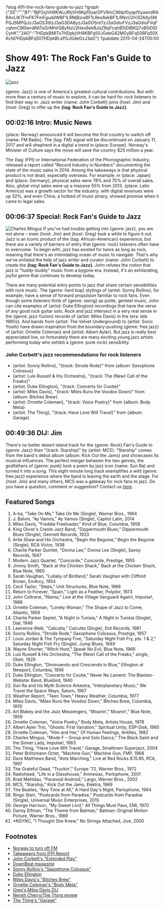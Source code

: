 ?slug 491-the-rock-fans-guide-to-jazz
?graph {"3S":"","B1":"BjP2sjVH9KWJJRtjVH9Kpf0yarDFV9mC96Ipf0yapf0yawrdRABAnLIK7FmFK7FmFguddWBF1LRMjBzwBF1LRes8ekBF1LRNzU2H3DA8ySMPQJSMPQJzJ3aGS3ttlzJ3aG3DA8yzJ3aGOSnt7zJ3aGdiuFVzJ3aGdiuFVqFcqhmC96IwrdRAToGrMhVQByNzU2Hes8ekBJqZBqFcqhB5iDIBKQ7xB5iDIDCyhK","2AO":"7HDpkBMlTx7HDpkjVH9KBFq50JGdeG42MGyBFq50BFq50X6cfd7HDpkBFq507HDpkBLsPGJGdeGzJ3aG"}
?pubdate 2015-04-24T00:00

# Show 491: The Rock Fan's Guide to Jazz

![jazz](https://static.soundopinions.org/images/2015/jazz_web.jpg)

{genre: Jazz} is one of America's greatest cultural contributions. But with more than a century of music to explore, it can be hard for rock listeners to find their way in. Jazz writer {name: John Corbett} joins {host: Jim} and {host: Greg} to offer up the **{tag: Rock Fan's Guide to Jazz}**.


## 00:02:16 Intro: Music News
{place: Norway} announced it will become the first country to switch off {name: FM Radio}. The {tag: FM} signal will be discontinued on January 11, 2017 and will shepherd in a digital a trend in {place: Europe}. Norway's Minister of Culture says the move will save the country $25 million a year. 

The {tag: IFPI} or International Federation of the Phonographic Industry, released a report called "Record Industry in Numbers" documenting the state of the music sales in 2014. Among the takeaways is that physical product is not dead, especially overseas. For example, in {place: Japan} and {place: Germany}, physical sales were 78% and 70% of overall sales. Also, global vinyl sales were up a massive 55% from 2013. {place: Latin America} was a growth sector for the industry: with digital revenues were up 32%, and even China, a hotbed of music piracy, showed promise when it came to legal sales. 


## 00:06:37 Special: Rock Fan's Guide to Jazz
![Charles Mingus](https://static.soundopinions.org/assets/491/B10.jpg)
If you've had trouble getting into {genre: jazz}, you are not alone – even {host: Jim} and {host: Greg} took a while to figure it out. Jazz is an iconic product of the {tag: African-American} experience, but there are a variety of barriers of entry that {genre: rock} listeners often have to overcome. To begin with, jazz has existed for twice as long as rock, meaning that there's an intimidating ocean of music to navigate. That's why we've enlisted the help of jazz writer and curator {name: John Corbett} to create the **{tag: Rock Fan's Guide to Jazz}**. John refutes the notion that jazz is "fuddy-duddy" music from a bygone era. Instead, it's an exhilarating, joyful genre that continues to develop today. 

There are many potential entry points to jazz that share certain sensibilities with rock music. The {genre: hard bop} stylings of {artist: Sonny Rollins}, for example, have a sense of forward propulsion familiar to rock fans. Even though some listeners think of {genre: swing} as polite, genteel music, John can cite examples of {artist: Duke Ellington} recordings that have the verve of any good rock guitar solo. Rock and jazz intersect in a very real sense in the {genre: jazz-fusion} records of {artist: Miles Davis} in the {era: late 1960s}. And bands from {artist: The Velvet Underground} to {artist: Sonic Youth} have drawn inspiration from the boundary-pushing {genre: free jazz} of {artist: Ornette Coleman} and {artist: Albert Ayler}. But jazz is really best appreciated live, so fortunately there are many exciting young jazz artists performing today who exhibit a {genre: punk rock} sensibility.

### John Corbett's jazz recommendations for rock listeners 
- {artist: Sonny Rollins}, "{track: Strode Rode}" from {album: Saxophone Colossus}
- {artist: Luis Russell & His Orchestra}, "{track: The (New) Call of the Freaks}"
- {artist: Duke Ellington}, "{track: Concerto for Cootie}"
- {artist: Miles Davis}, "{track: Miles Runs the Voodoo Down}" from {album: Bitches Brew}
- {artist: Ornette Coleman}, "{track: Voice Poetry}" from {album: Body Meta}
- {artist: The Thing}, "{track: Have Love Will Travel}" from {album: Garage}



## 00:49:36 DIJ: Jim
There's no better desert island track for the {genre: Rock} Fan's Guide to {genre: Jazz} than "{track: Starship}" by {artist: MC5}. "Starship" comes from the band's debut album {album: Kick Out the Jams} and showcases its musical influences. The perfect merger between the two genres, the godfathers of {genre: punk} took a poem by jazz icon {name: Sun Ra} and turned it into a song. This eight minute long track exemplifies a wild {genre: free jazz} experience where the band is leaving the earth and the stage. For {host: Jim} and many others, MC5 was a gateway for rock fans to jazz. Do you have a question, comment or suggestion? Contact us [here](http://soundopinions.org/about).


## Featured Songs
1. A-ha, "Take On Me," Take On Me (Single), Warner Bros., 1984 
1. J. Balvin, "Ay Vamos," Ay Vamos (Single), Capitol Latin, 2014 
1. Miles Davis, "Freddie Freeloader," Kind of Blue, Columbia, 1959 
1. King Oliver's Creole Jazz Band, "Dippermouth Blues," Dippermouth Blues (Single), Gennett Records, 1923 
1. Artie Shaw and His Orchestra, "Begin the Beguine," Begin the Beguine (Single), RCA Victor, 1938 
1. Charlie Parker Quintet, "Donna Lee," Donna Lee (Single), Savoy Records, 1947 
1. Modern Jazz Quartet, "Concorde," Concorde, Prestige, 1955 
1. Jimmy Smith, "Back at the Chicken Shack," Back at the Chicken Shack, Blue Note, 1960 
1. Sarah Vaughan, "Lullaby of Birdland," Sarah Vaughan with Clifford Brown, EmArcy, 1954 
1. Cecil Taylor, "Steps," Unit Structures, Blue Note, 1966
1. Return to Forever, "Spain," Light as a Feather, Polydor, 1973 
1. John Coltrane, "Naima," Live at the Village Vanguard Again!, Impulse!, 1966 
1. Ornette Coleman, "Lonely Woman," The Shape of Jazz to Come, Atlantic, 1959 
1. Charlie Parker Septet, "A Night in Tunisia," A Night in Tunisia (Single), Dial, 1946
1. Lawrence Welk, "Calcutta," Calcutta (Single), Dot Records, 1961
1. Sonny Rollins, "Strode Rode," Saxophone Colossus, Prestige, 1957
1. Louis Jordan & The Tympany Five, "Saturday Night Fish Fry, pts. 1 & 2," Saturday Night Fish Fry (Single), Jump Blues, 1949 
1. Wayne Shorter, "Witch Hunt," Speak No Evil, Blue Note, 1966
1. Luis Russell & His Orchestra, "The (New) Call of the Freaks," single, Okeh, 1929 
1. Duke Ellington, "Diminuendo and Crescendo in Blue," Ellington at Newport, Columbia, 1956 
1. Duke Ellington, "Concerto for Cootie," Never No Lament: The Blanton-Webster Band, Bluebird, 1940 
1. Sun Ra and his Myth Science Arkestra, "Interplanetary Music," We Travel the Space Ways, Saturn, 1967 
1. Weather Report, "Teen Town," Heavy Weather, Columbia, 1977 
1. Miles Davis, "Miles Runs the Voodoo Down," Bitches Brew, Columbia, 1970
1. Art Blakey and the Jazz Messengers, "Moanin'," Moanin'," Blue Note, 1959 
1. Ornette Coleman, "Voice Poetry," Body Meta, Artists House, 1978 
1. Albert Ayler Trio, "Ghosts: First Variation," Spiritual Unity, ESP-Disk, 1965 
1. Ornette Coleman, "Him and Her," Of Human Feelings, Antilles, 1982 
1. Charles Mingus, "Mode F – Group and Solo Dance," The Black Saint and the Sinner Lady, Impulse!, 1963
1. The Thing, "Have Love Will Travel," Garage, Smalltown Superjazz, 2004 
1. Peter Brötzmann Octet, "Machine Gun," Machine Gun, FMP, 1968 
1. Dave Matthews Band, "Ants Marching," Live at Red Rocks 8.15.95, RCA, 1997 
1. The Grateful Dead, "Truckin'," Europe '72, Warner Bros., 1972 
1. Radiohead, "Life in a Glasshouse," Amnesiac, Parlophone, 2001 
1. Brad Mehldau, "Paranoid Android," Largo, Warner Bros., 2002 
1. MC5, "Starship," Kick Out the Jams, Elektra, 1969 
1. The Beatles, "Any Time at All," A Hard Day's Night, Parlophone, 1964 
1. Ringo Starr, "Postcards from Paradise," Postcards from Paradise (Single), Universal Music Enterprises, 2015 
1. George Harrison, "My Sweet Lord," All Things Must Pass, EMI, 1970 
1. Danny Elfman, "The Theme from Batman," Batman: Original Motion Picture, Warner Bros., 1989 
1. *NSYNC, "I Thought She Knew," No Strings Attached, Jive, 2000 


## Footnotes
- [Norway to turn off FM](http://www.hollywoodreporter.com/news/norway-first-country-end-fm-790131)
- [Takeaways from IFPI Report](http://www.billboard.com/articles/business/6538815/seven-takeaways-from-ifpi-recording-industry-in-numbers)
- [John Corbett's "Extended Play"](http://www.corbettvsdempsey.com/1994/07/06/book-corbett-extended-play/)
- [DownBeat magazine](http://www.downbeat.com/)
- [Sonny Rollins's "Saxophone Colossus"](http://sonnyrollins.com/project/saxophone-colossus/)
- [Duke Ellington](http://www.dukeellington.com/)
- [Miles Davis's "Bitches Brew"](http://www.milesdavis.com/us/node/681)
- [Ornette Coleman's "Body Meta"](http://www.vervemusicgroup.com/ornettecoleman/releases/detail?id=10478)
- [Greg's Miles Davis DIJ](/show/388/#milesdavis)
- [Neneh Cherry/The Thing review](/show/345/#thething)
- [The Thing's "Garage"](https://thingjazz.bandcamp.com/album/garage-remixed-and-mastered-for-vinyl)
